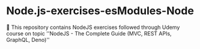 # Node.js-exercises-esModules-Node
📝 This repository contains NodeJS exercises followed through Udemy course on topic ''NodeJS - The Complete Guide (MVC, REST APIs, GraphQL, Deno)''
